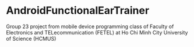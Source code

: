 AndroidFunctionalEarTrainer
===========================

Group 23 project from mobile device programming class of Faculty of Electronics and TELecommunication (FETEL) at Ho Chi Minh City University of Science (HCMUS)
